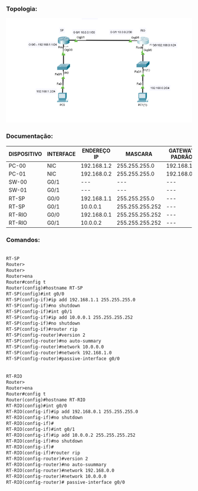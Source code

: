 ### Topologia:

![](https://github.com/redeslinuxcode/atividades_cisco_redes_/blob/main/cisco/topologia%208.PNG)

### Documentação:

| DISPOSITIVO | INTERFACE | ENDEREÇO IP | MASCARA         | GATEWAY PADRÃO |
|-------------|-----------|-------------|-----------------|----------------|
| PC-00       | NIC       | 192.168.1.2 | 255.255.255.0   | 192.168.1.1    |
| PC-01       | NIC       | 192.168.0.2 | 255.255.255.0   | 192.168.0.1    |
| SW-00       | G0/1      | ---         | ---             | ---            |
| SW-01       | G0/1      | ---         | ---             | ---            |
| RT-SP       | G0/0      | 192.168.1.1 | 255.255.255.0   | ---            |
| RT-SP       | G0/1      | 10.0.0.1    | 255.255.255.252 | ---            |
| RT-RIO      | G0/0      | 192.168.0.1 | 255.255.255.252 | ---            |
| RT-RIO      | G0/1      | 10.0.0.2    | 255.255.255.252 | ---            |

### Comandos:

~~~

RT-SP
Router>
Router>
Router>ena
Router#config t
Router(config)#hostname RT-SP
RT-SP(config)#int g0/0
RT-SP(config-if)#ip add 192.168.1.1 255.255.255.0
RT-SP(config-if)#no shutdown
RT-SP(config-if)#int g0/1
RT-SP(config-if)#ip add 10.0.0.1 255.255.255.252
RT-SP(config-if)#no shutdown
RT-SP(config-if)#router rip
RT-SP(config-router)#version 2
RT-SP(config-router)#no auto-summary
RT-SP(config-router)#network 10.0.0.0
RT-SP(config-router)#network 192.168.1.0
RT-SP(config-router)#passive-interface g0/0


RT-RIO
Router>
Router>ena 
Router#config t
Router(config)#hostname RT-RIO
RT-RIO(config)#int g0/0
RT-RIO(config-if)#ip add 192.168.0.1 255.255.255.0
RT-RIO(config-if)#no shutdown
RT-RIO(config-if)#
RT-RIO(config-if)#int g0/1
RT-RIO(config-if)#ip add 10.0.0.2 255.255.255.252
RT-RIO(config-if)#no shutdown
RT-RIO(config-if)#
RT-RIO(config-if)#router rip
RT-RIO(config-router)#version 2
RT-RIO(config-router)#no auto-suummary
RT-RIO(config-router)#network 192.168.0.0
RT-RIO(config-router)#network 10.0.0.0
RT-RIO(config-router)# passive-interface g0/0

~~~
